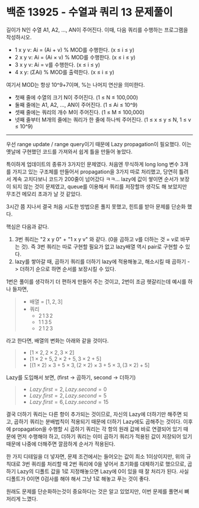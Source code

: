 백준 13925 - 수열과 쿼리 13 문제풀이
=

길이가 N인 수열 A1, A2, ..., AN이 주어진다. 이때, 다음 쿼리를 수행하는 프로그램을 작성하시오. 

* 1 x y v: Ai = (Ai + v) % MOD를 수행한다. (x ≤ i ≤ y)
* 2 x y v: Ai = (Ai × v) % MOD를 수행한다. (x ≤ i ≤ y)
* 3 x y v: Ai = v를 수행한다. (x ≤ i ≤ y)
* 4 x y: (ΣAi) % MOD를 출력한다. (x ≤ i ≤ y)

여기서 MOD는 항상 10^9+7이며, %는 나머지 연산을 의미한다.

- 첫째 줄에 수열의 크기 N이 주어진다. (1 ≤ N ≤ 100,000)
- 둘째 줄에는 A1, A2, ..., AN이 주어진다. (1 ≤ Ai ≤ 10^9)
- 셋째 줄에는 쿼리의 개수 M이 주어진다. (1 ≤ M ≤ 100,000)
- 넷째 줄부터 M개의 줄에는 쿼리가 한 줄에 하나씩 주어진다. (1 ≤ x ≤ y ≤ N, 1 ≤ v ≤ 10^9)

<hr>

우선 range update / range query이기 때문에 Lazy propagation이 필요했다. 이는 옛날에 구현했던 코드를 가져와서 쉽게 틀을 만들어 놓았다.

특이하게 업데이트의 종류가 3가지인 문제였다. 처음엔 무식하게 long long 변수 3개를 가지고 있는 구조체를 만들어서 propagation을 3가지 따로 처리했고, 당연히 틀려서 계속 고치다보니 코드가 200줄이 넘어갔다 ㅋㅋ... lazy에 값이 쌓이면 순서가 보장이 되지 않는 것이 문제였고, queue를 이용해서 쿼리를 저장할까 생각도 해 보았지만 무조건 메모리 초과가 날 것 같았다.

3시간 쯤 지나서 결국 처음 시도한 방법으론 풀지 못했고, 힌트를 받아 문제를 단순화 했다.

핵심은 다음과 같다.

1. 3번 쿼리는 "2 x y 0" + "1 x y v" 와 같다. (0을 곱하고 v를 더하는 것 = v로 바꾸는 것). 즉 3번 쿼리는 따로 구현할 필요가 없고 lazy배열 역시 pair로 구현할 수 있다.
2. lazy를 쌓아갈 때, 곱하기 쿼리를 더하기 lazy에 적용해놓고, 해소시킬 때 곱하기 -> 더하기 순으로 하면 순서를 보장시킬 수 있다.

1번은 풀이를 생각하기 더 편하게 만들어 주는 것이고, 2번이 조금 헷갈리는데 예시를 하나 들자면, 

> * 배열 = $[1,2,3]$
> * 쿼리
>   - $2\,1\,3\,2$
>   - $1\,1\,3\,5$
>   - $2\,1\,2\,3$

라고 한다면, 배열의 변화는 아래와 같을 것이다.

> * $[1 \times 2, 2 \times 2, 3 \times 2]$
> * $[1 \times 2 + 5, 2 \times 2 + 5, 3 \times 2 + 5]$
> * $[(1 \times 2) \times 3 + 5 \times 3, (2 \times 2) \times 3 + 5 \times 3, (3 \times 2) + 5]$

Lazy를 도입해서 보면, (first -> 곱하기, second -> 더하기)

> * $Lazy.first = 2, Lazy.second = 0$
> * $Lazy.first = 2, Lazy.second = 5$
> * $Lazy.first = 6, Lazy.second = 15$

결국 더하기 쿼리는 다른 항이 추가되는 것이므로, 자신의 Lazy에 더하기만 해주면 되고, 곱하기 쿼리는 분배법칙이 적용되기 때문에 더하기 Lazy에도 곱해주는 것이다. 이후에 propagation을 수행할 시 곱하기 쿼리는 각 항의 원래 값에 바로 연결되어 있기 때문에 먼저 수행해야 하고, 더하기 쿼리는 이미 곱하기 쿼리가 적용된 값이 저장되어 있기 때문에 나중에 더해주면 깔끔하게 순서가 적용된다.

한 가지 디테일을 더 넣자면, 문제 조건에서는 들어오는 값이 최소 1이상이지만, 위의 규칙대로 3번 쿼리를 처리할 때 2번 쿼리에 0을 넣어서 초기화를 대체하기로 했으므로, 곱하기 Lazy의 디폴트 값을 1로 지정해놓으면 Lazy에 0이 있을 때 잘 처리가 된다. 사실 디폴트가 0이면 0검사를 해야 해서 그냥 1로 해놓고 푸는 것이 좋다. 

원래도 문제를 단순화하는것이 중요하다는 것은 알고 있었지만, 이번 문제를 풀면서 뼈저리게 느꼈다.